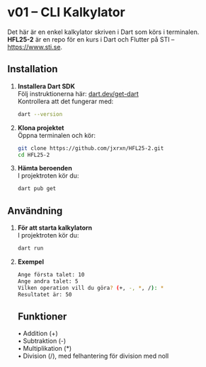 # v01 – CLI Kalkylator

Det här är en enkel kalkylator skriven i Dart som körs i terminalen.  
**HFL25-2** är en repo för en kurs i Dart och Flutter på STI – https://www.sti.se.

## Installation

1. **Installera Dart SDK**  
   Följ instruktionerna här: [dart.dev/get-dart](https://dart.dev/get-dart)  
   Kontrollera att det fungerar med:  
   ```bash
   dart --version
   ```
   
2. **Klona projektet**  
   Öppna terminalen och kör:  
   ```bash
   git clone https://github.com/jxrxn/HFL25-2.git
   cd HFL25-2
   ```

3. **Hämta beroenden**  
   I projektroten kör du:  
   ```bash
   dart pub get
   ```

## Användning

1. **För att starta kalkylatorn**  
   I projektroten kör du:  
   ```bash
   dart run
   ```

2. **Exempel**  
   ```bash
   Ange första talet: 10
   Ange andra talet: 5
   Vilken operation vill du göra? (+, -, *, /): *
   Resultatet är: 50
   ```

   ## Funktioner

   •	Addition (+)  
   •	Subtraktion (-)  
   •	Multiplikation (*)  
   •	Division (/), med felhantering för division med noll
